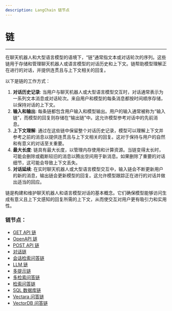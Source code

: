 ```yaml
---
description: LangChain 链节点
---
```


# 链

***

在聊天机器人和大型语言模型的语境下，“链”通常指文本或对话轮次的序列。这些链用于存储和管理聊天机器人或语言模型的对话历史和上下文。链帮助模型理解正在进行的对话，并提供连贯且与上下文相关的回复。

以下是链的工作方式：

1. **对话历史记录**: 当用户与聊天机器人或大型语言模型交互时，对话通常表示为一系列文本消息或对话轮次。来自用户和模型的每条消息都按时间顺序存储，以保持对话的上下文。
2. **输入和输出**: 每条链都包含用户输入和模型输出。用户的输入通常被称为“输入链”，而模型的回复则存储在“输出链”中。这允许模型参考对话中的先前消息。
3. **上下文理解**: 通过在这些链中保留整个对话历史记录，模型可以理解上下文并参考之前的消息以提供连贯且与上下文相关的回复。这对于保持与用户的自然和有意义的对话至关重要。
4. **最大长度**: 链具有最大长度，以管理内存使用和计算资源。当链变得太长时，可能会删除或截断较旧的消息以腾出空间用于新消息。如果删除了重要的对话细节，这可能会导致上下文丢失。
5. **对话延续**: 在实时聊天机器人或大型语言模型交互中，输入链会不断更新用户的新的消息，输出链会更新模型的回复。这允许模型跟踪正在进行的对话并做出适当的回应。

链是构建和维护聊天机器人和语言模型对话的基本概念。它们确保模型能够访问生成有意义且上下文感知的回复所需的上下文，从而使交互对用户更有吸引力和实用性。

### 链节点：

* [GET API 链](get-api-chain_zh.md)
* [OpenAPI 链](openapi-chain_zh.md)
* [POST API 链](post-api-chain_zh.md)
* [对话链](conversation-chain_zh.md)
* [会话检索问答链](conversational-retrieval-qa-chain_zh.md)
* [LLM 链](llm-chain_zh.md)
* [多提示链](multi-prompt-chain_zh.md)
* [多检索问答链](multi-retrieval-qa-chain_zh.md)
* [检索问答链](retrieval-qa-chain_zh.md)
* [SQL 数据库链](sql-database-chain_zh.md)
* [Vectara 问答链](vectara-chain_zh.md)
* [VectorDB 问答链](vectordb-qa-chain_zh.md)
